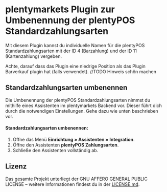 # plentymarkets Plugin zur Umbenennung der plentyPOS Standardzahlungsarten

Mit diesem Plugin kannst du individuelle Namen für die plentyPOS Standardzahlungsarten mit der ID 4 (Barzahlung) und der ID 11 (Kartenzahlung) vergeben.

<div class="alert alert-warning" role="alert">
   Achte, darauf dass das Plugin eine niedrige Position als das Plugin Barverkauf plugin hat (falls verwendet). //TODO Hinweis schön machen
</div>

## Standardzahlungsarten umbenennen

Die Umbenennung der plentyPOS Standardzahlungsarten nimmst du mithilfe eines Assistenten im plentymarkets Backend vor. Dieser führt dich durch die notwendigen Einstellungen. Gehe dazu wie unten beschrieben vor.

#### Standardzahlungsarten umbenennen:

1. Öffne das Menü **Einrichtung » Assistenten » Integration**.
2. Öffne den Assistenten **plentyPOS Zahlungsarten**.
3. Schließe den Assistenten vollständig ab.

## Lizenz

Das gesamte Projekt unterliegt der GNU AFFERO GENERAL PUBLIC LICENSE  – weitere Informationen findest du in der [LICENSE.md](https://github.com/plentymarkets/plugin-pos-payment-method-renaming/blob/master/LICENSE.md).